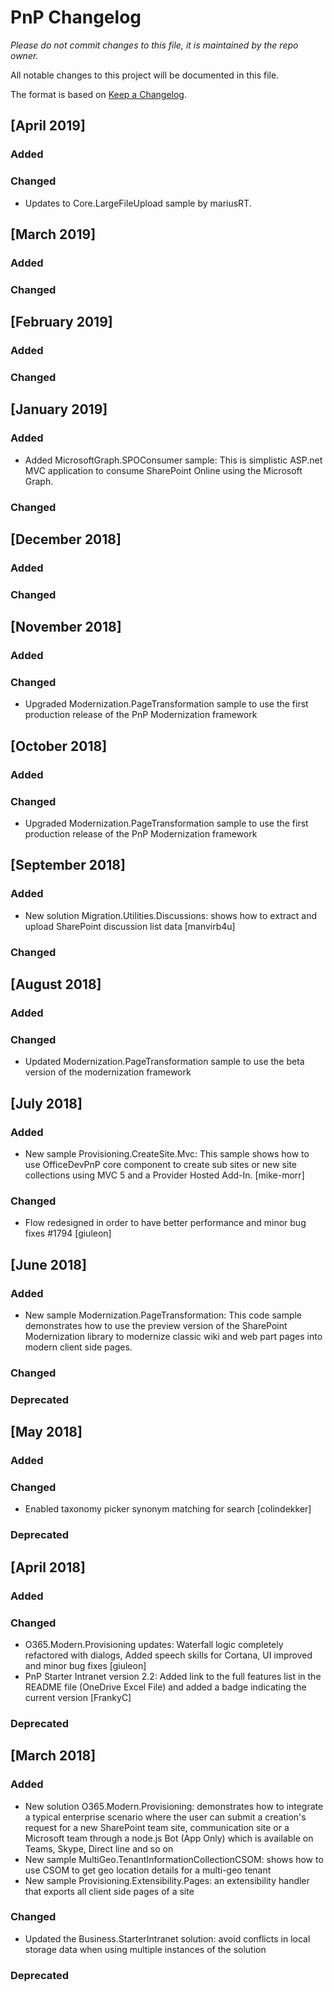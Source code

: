 # PnP Changelog
*Please do not commit changes to this file, it is maintained by the repo owner.*

All notable changes to this project will be documented in this file.

The format is based on [Keep a Changelog](http://keepachangelog.com/en/1.0.0/).

## [April 2019]

### Added

### Changed

- Updates to Core.LargeFileUpload sample by mariusRT.

## [March 2019]

### Added

### Changed

## [February 2019]

### Added

### Changed

## [January 2019]

### Added

- Added MicrosoftGraph.SPOConsumer sample: This is simplistic ASP.net MVC application to consume SharePoint Online using the Microsoft Graph.

### Changed

## [December 2018]

### Added

### Changed

## [November 2018]

### Added

### Changed

- Upgraded Modernization.PageTransformation sample to use the first production release of the PnP Modernization framework

## [October 2018]

### Added

### Changed

- Upgraded Modernization.PageTransformation sample to use the first production release of the PnP Modernization framework

## [September 2018]

### Added

- New solution Migration.Utilities.Discussions: shows how to extract and upload SharePoint discussion list data [manvirb4u]

### Changed

## [August 2018]

### Added

### Changed

- Updated Modernization.PageTransformation sample to use the beta version of the modernization framework

## [July 2018]

### Added

- New sample Provisioning.CreateSite.Mvc: This sample shows how to use OfficeDevPnP core component to create sub sites or new site collections using MVC 5 and a Provider Hosted Add-In. [mike-morr]

### Changed

- Flow redesigned in order to have better performance and minor bug fixes #1794 [giuleon]

## [June 2018]

### Added

- New sample Modernization.PageTransformation: This code sample demonstrates how to use the preview version of the SharePoint Modernization library to modernize classic wiki and web part pages into modern client side pages.

### Changed

### Deprecated

## [May 2018]

### Added

### Changed

- Enabled taxonomy picker synonym matching for search [colindekker]

### Deprecated

## [April 2018]

### Added

### Changed

- O365.Modern.Provisioning updates: Waterfall logic completely refactored with dialogs, Added speech skills for Cortana, UI improved and minor bug fixes [giuleon]
- PnP Starter Intranet version 2.2: Added link to the full features list in the README file (OneDrive Excel File) and added a badge indicating the current version [FrankyC]

### Deprecated

## [March 2018]

### Added

- New solution O365.Modern.Provisioning: demonstrates how to integrate a typical enterprise scenario where the user can submit a creation's request for a new SharePoint team site, communication site or a Microsoft team through a node.js Bot (App Only) which is available on Teams, Skype, Direct line and so on
- New sample MultiGeo.TenantInformationCollectionCSOM: shows how to use CSOM to get geo location details for a multi-geo tenant
- New sample Provisioning.Extensibility.Pages: an extensibility handler that exports all client side pages of a site

### Changed

- Updated the Business.StarterIntranet solution: avoid conflicts in local storage data when using multiple instances of the solution

### Deprecated
